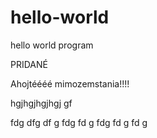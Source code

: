﻿# hello-world
hello world program

PRIDANÉ

Ahojtéééé mimozemstania!!!!

hgjhgjhgjhgj
gf

fdg
dfg
df
g
fdg
fd
g
fdg
fd
g
fd
g
